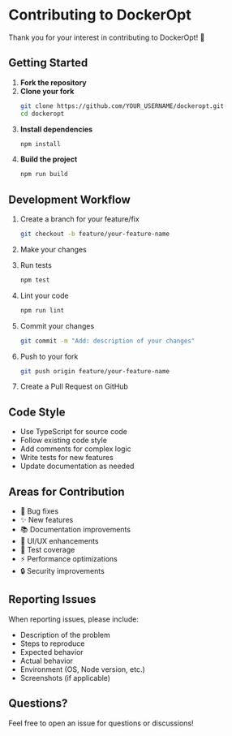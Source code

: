 # Contributing to DockerOpt

Thank you for your interest in contributing to DockerOpt! 🎉

## Getting Started

1. **Fork the repository**
2. **Clone your fork**
   ```bash
   git clone https://github.com/YOUR_USERNAME/dockeropt.git
   cd dockeropt
   ```
3. **Install dependencies**
   ```bash
   npm install
   ```
4. **Build the project**
   ```bash
   npm run build
   ```

## Development Workflow

1. Create a branch for your feature/fix
   ```bash
   git checkout -b feature/your-feature-name
   ```

2. Make your changes

3. Run tests
   ```bash
   npm test
   ```

4. Lint your code
   ```bash
   npm run lint
   ```

5. Commit your changes
   ```bash
   git commit -m "Add: description of your changes"
   ```

6. Push to your fork
   ```bash
   git push origin feature/your-feature-name
   ```

7. Create a Pull Request on GitHub

## Code Style

- Use TypeScript for source code
- Follow existing code style
- Add comments for complex logic
- Write tests for new features
- Update documentation as needed

## Areas for Contribution

- 🐛 Bug fixes
- ✨ New features
- 📚 Documentation improvements
- 🎨 UI/UX enhancements
- 🧪 Test coverage
- ⚡ Performance optimizations
- 🔒 Security improvements

## Reporting Issues

When reporting issues, please include:

- Description of the problem
- Steps to reproduce
- Expected behavior
- Actual behavior
- Environment (OS, Node version, etc.)
- Screenshots (if applicable)

## Questions?

Feel free to open an issue for questions or discussions!

